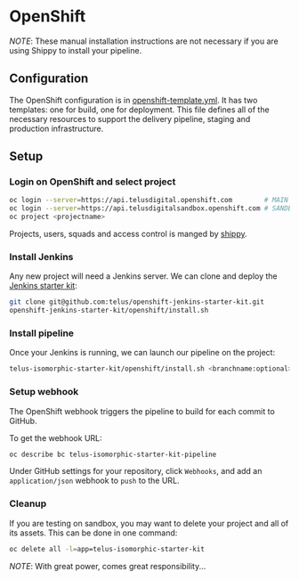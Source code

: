 # OpenShift

*NOTE*: These manual installation instructions are not necessary if you are using Shippy to install your pipeline.

## Configuration

The OpenShift configuration is in [openshift-template.yml][openshift-template]. It has two templates: one for build, one for deployment. This file defines all of the necessary resources to support the delivery pipeline, staging and production infrastructure.

## Setup

### Login on OpenShift and select project

```bash
oc login --server=https://api.telusdigital.openshift.com        # MAIN
oc login --server=https://api.telusdigitalsandbox.openshift.com # SANDBOX
oc project <projectname>
```

Projects, users, squads and access control is manged by [shippy][shippy].

### Install Jenkins

Any new project will need a Jenkins server. We can clone and deploy the [Jenkins starter kit][jenkins-starter-kit]:
```bash
git clone git@github.com:telus/openshift-jenkins-starter-kit.git
openshift-jenkins-starter-kit/openshift/install.sh
```

### Install pipeline

Once your Jenkins is running, we can launch our pipeline on the project:
```bash
telus-isomorphic-starter-kit/openshift/install.sh <branchname:optional>
```

### Setup webhook

The OpenShift webhook triggers the pipeline to build for each commit to GitHub.

To get the webhook URL:
```bash
oc describe bc telus-isomorphic-starter-kit-pipeline
```

Under GitHub settings for your repository, click `Webhooks`, and add an `application/json` webhook to `push` to the URL.

### Cleanup

If you are testing on sandbox, you may want to delete your project and all of its assets. This can be done in one command:
```bash
oc delete all -l=app=telus-isomorphic-starter-kit
```

*NOTE*: With great power, comes great responsibility...

[openshift-template]: ./openshift-template.yml
[shippy]: https://www.npmjs.com/package/@telus/shippy-cli
[jenkins-starter-kit]: https://github.com/telus/openshift-jenkins-starter-kit